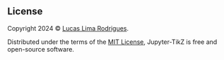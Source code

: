 ## License

Copyright 2024 © [Lucas Lima Rodrigues](https://github.com/lucaslrodri).

Distributed under the terms of the [MIT License](https://raw.githubusercontent.com/lucaslrodri/jupyter-tikz/main/LICENSE), Jupyter-TikZ is free and open-source software.